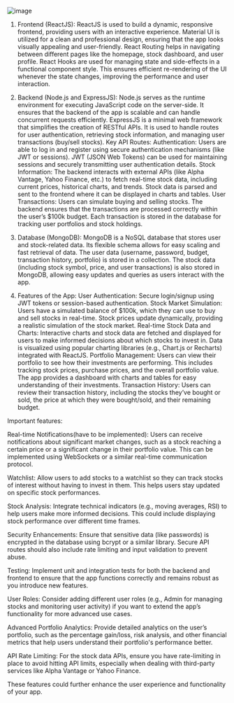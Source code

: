 
![image](https://github.com/user-attachments/assets/843af8dd-3f61-4658-ac64-f554fd8e9a72)

1. Frontend (ReactJS):
ReactJS is used to build a dynamic, responsive frontend, providing users with an interactive experience.
Material UI is utilized for a clean and professional design, ensuring that the app looks visually appealing and user-friendly.
React Routing helps in navigating between different pages like the homepage, stock dashboard, and user profile.
React Hooks are used for managing state and side-effects in a functional component style. This ensures efficient re-rendering of the UI whenever the state changes, improving the performance and user interaction.

2. Backend (Node.js and ExpressJS):
Node.js serves as the runtime environment for executing JavaScript code on the server-side. It ensures that the backend of the app is scalable and can handle concurrent requests efficiently.
ExpressJS is a minimal web framework that simplifies the creation of RESTful APIs. It is used to handle routes for user authentication, retrieving stock information, and managing user transactions (buy/sell stocks).
Key API Routes:
Authentication:
Users are able to log in and register using secure authentication mechanisms (like JWT or sessions).
JWT (JSON Web Tokens) can be used for maintaining sessions and securely transmitting user authentication details.
Stock Information:
The backend interacts with external APIs (like Alpha Vantage, Yahoo Finance, etc.) to fetch real-time stock data, including current prices, historical charts, and trends.
Stock data is parsed and sent to the frontend where it can be displayed in charts and tables.
User Transactions:
Users can simulate buying and selling stocks. The backend ensures that the transactions are processed correctly within the user’s $100k budget.
Each transaction is stored in the database for tracking user portfolios and stock holdings.

3. Database (MongoDB):
MongoDB is a NoSQL database that stores user and stock-related data. Its flexible schema allows for easy scaling and fast retrieval of data.
The user data (username, password, budget, transaction history, portfolio) is stored in a collection.
The stock data (including stock symbol, price, and user transactions) is also stored in MongoDB, allowing easy updates and queries as users interact with the app.

4. Features of the App:
User Authentication: Secure login/signup using JWT tokens or session-based authentication.
Stock Market Simulation:
Users have a simulated balance of $100k, which they can use to buy and sell stocks in real-time.
Stock prices update dynamically, providing a realistic simulation of the stock market.
Real-time Stock Data and Charts:
Interactive charts and stock data are fetched and displayed for users to make informed decisions about which stocks to invest in.
Data is visualized using popular charting libraries (e.g., Chart.js or Recharts) integrated with ReactJS.
Portfolio Management:
Users can view their portfolio to see how their investments are performing. This includes tracking stock prices, purchase prices, and the overall portfolio value.
The app provides a dashboard with charts and tables for easy understanding of their investments.
Transaction History:
Users can review their transaction history, including the stocks they’ve bought or sold, the price at which they were bought/sold, and their remaining budget.

Important features:

Real-time Notifications(have to be implemented): Users can receive notifications about significant market changes, such as a stock reaching a certain price or a significant change in their portfolio value. This can be implemented using WebSockets or a similar real-time communication protocol.

Watchlist: Allow users to add stocks to a watchlist so they can track stocks of interest without having to invest in them. This helps users stay updated on specific stock performances.

Stock Analysis: Integrate technical indicators (e.g., moving averages, RSI) to help users make more informed decisions. This could include displaying stock performance over different time frames.

Security Enhancements: Ensure that sensitive data (like passwords) is encrypted in the database using bcrypt or a similar library. Secure API routes should also include rate limiting and input validation to prevent abuse.

Testing: Implement unit and integration tests for both the backend and frontend to ensure that the app functions correctly and remains robust as you introduce new features.

User Roles: Consider adding different user roles (e.g., Admin for managing stocks and monitoring user activity) if you want to extend the app’s functionality for more advanced use cases.

Advanced Portfolio Analytics: Provide detailed analytics on the user’s portfolio, such as the percentage gain/loss, risk analysis, and other financial metrics that help users understand their portfolio's performance better.

API Rate Limiting: For the stock data APIs, ensure you have rate-limiting in place to avoid hitting API limits, especially when dealing with third-party services like Alpha Vantage or Yahoo Finance.

These features could further enhance the user experience and functionality of your app.
